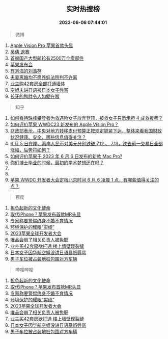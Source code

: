 <div align="center"><h2>实时热搜榜</h2><h4>2023-06-06 07:44:01</h4></div>

> 微博  

1. [Apple Vision Pro 苹果首款头显](https://s.weibo.com/weibo?q=Apple%20Vision%20Pro%20%E8%8B%B9%E6%9E%9C%E9%A6%96%E6%AC%BE%E5%A4%B4%E6%98%BE&t=31&band_rank=1&Refer=top)<br />
2. [吴倩 退赛](https://s.weibo.com/weibo?q=%E5%90%B4%E5%80%A9%20%E9%80%80%E8%B5%9B&t=31&band_rank=2&Refer=top)<br />
3. [首艘国产大型邮轮有2500万个零部件](https://s.weibo.com/weibo?q=%23%E9%A6%96%E8%89%98%E5%9B%BD%E4%BA%A7%E5%A4%A7%E5%9E%8B%E9%82%AE%E8%BD%AE%E6%9C%892500%E4%B8%87%E4%B8%AA%E9%9B%B6%E9%83%A8%E4%BB%B6%23&t=31&band_rank=3&Refer=top)<br />
4. [苹果发布会](https://s.weibo.com/weibo?q=%E8%8B%B9%E6%9E%9C%E5%8F%91%E5%B8%83%E4%BC%9A&t=31&band_rank=4&Refer=top)<br />
5. [有刘海的刘浩存](https://s.weibo.com/weibo?q=%23%E6%9C%89%E5%88%98%E6%B5%B7%E7%9A%84%E5%88%98%E6%B5%A9%E5%AD%98%23&t=31&band_rank=5&Refer=top)<br />
6. [夫妻离婚均不愿养娃法院判不许离](https://s.weibo.com/weibo?q=%23%E5%A4%AB%E5%A6%BB%E7%A6%BB%E5%A9%9A%E5%9D%87%E4%B8%8D%E6%84%BF%E5%85%BB%E5%A8%83%E6%B3%95%E9%99%A2%E5%88%A4%E4%B8%8D%E8%AE%B8%E7%A6%BB%23&t=31&band_rank=6&Refer=top)<br />
7. [业主购42套房全部打通墙体](https://s.weibo.com/weibo?q=%23%E4%B8%9A%E4%B8%BB%E8%B4%AD42%E5%A5%97%E6%88%BF%E5%85%A8%E9%83%A8%E6%89%93%E9%80%9A%E5%A2%99%E4%BD%93%23&t=31&band_rank=7&Refer=top)<br />
8. [空姐未讲日语被日本女子辱骂](https://s.weibo.com/weibo?q=%23%E7%A9%BA%E5%A7%90%E6%9C%AA%E8%AE%B2%E6%97%A5%E8%AF%AD%E8%A2%AB%E6%97%A5%E6%9C%AC%E5%A5%B3%E5%AD%90%E8%BE%B1%E9%AA%82%23&t=31&band_rank=8&Refer=top)<br />
9. [长牙的鸭脖令人如鲠在喉](https://s.weibo.com/weibo?q=%23%E9%95%BF%E7%89%99%E7%9A%84%E9%B8%AD%E8%84%96%E4%BB%A4%E4%BA%BA%E5%A6%82%E9%B2%A0%E5%9C%A8%E5%96%89%23&t=31&band_rank=9&Refer=top)<br />

> 知乎  

1. [如何看待珠峰攀登者为救遇险女子放弃登顶，被救女子只愿承担 4 成救援费？](https://www.zhihu.com/question/604842993)<br />
2. [如何评价苹果 WWDC23 新发布的 Apple Vision Pro？](https://www.zhihu.com/question/604992942)<br />
3. [财政部表示，中央对地方转移支付预算正按规定抓紧下达，整体来看我国财政状况健康、安全，哪些信息值得关注？](https://www.zhihu.com/question/604877884)<br />
4. [6 月 5 日在岸、离岸人民币对美元分别跌破 7.12 、 7.13，跌去前一交易日全部涨幅，后势将如何？](https://www.zhihu.com/question/604888554)<br />
5. [如何评价苹果于 2023 年 6 月 6 日发布的新款 Mac Pro?](https://www.zhihu.com/question/604990649)<br />
6. [你们博士毕业的时候，最初的学术梦想还在吗？](https://www.zhihu.com/question/437154680)<br />
7. []()<br />
8. []()<br />
9. [苹果 WWDC 开发者大会定档北京时间 6 月 6 凌晨 1 点，有哪些值得关注的点？](https://www.zhihu.com/question/603949196)<br />

> 百度  

1. [担负起新的文化使命](https://www.baidu.com/s?wd=%E6%8B%85%E8%B4%9F%E8%B5%B7%E6%96%B0%E7%9A%84%E6%96%87%E5%8C%96%E4%BD%BF%E5%91%BD&sa=fyb_news&rsv_dl=fyb_news)<br />
2. [取代iPhone？苹果发布首款MR头显](https://www.baidu.com/s?wd=%E5%8F%96%E4%BB%A3iPhone%EF%BC%9F%E8%8B%B9%E6%9E%9C%E5%8F%91%E5%B8%83%E9%A6%96%E6%AC%BEMR%E5%A4%B4%E6%98%BE&sa=fyb_news&rsv_dl=fyb_news)<br />
3. [专家称要警惕终身不婚不育情况](https://www.baidu.com/s?wd=%E4%B8%93%E5%AE%B6%E7%A7%B0%E8%A6%81%E8%AD%A6%E6%83%95%E7%BB%88%E8%BA%AB%E4%B8%8D%E5%A9%9A%E4%B8%8D%E8%82%B2%E6%83%85%E5%86%B5&sa=fyb_news&rsv_dl=fyb_news)<br />
4. [环境保护的耀眼“实绩”](https://www.baidu.com/s?wd=%E7%8E%AF%E5%A2%83%E4%BF%9D%E6%8A%A4%E7%9A%84%E8%80%80%E7%9C%BC%E2%80%9C%E5%AE%9E%E7%BB%A9%E2%80%9D&sa=fyb_news&rsv_dl=fyb_news)<br />
5. [2023苹果全球开发者大会](https://www.baidu.com/s?wd=%23%E8%8B%B9%E6%9E%9CWWDC2023%23&sa=fyb_news&rsv_dl=fyb_news)<br />
6. [唯品会崩了相关负责人被免职](https://www.baidu.com/s?wd=%E5%94%AF%E5%93%81%E4%BC%9A%E5%B4%A9%E4%BA%86%E7%9B%B8%E5%85%B3%E8%B4%9F%E8%B4%A3%E4%BA%BA%E8%A2%AB%E5%85%8D%E8%81%8C&sa=fyb_news&rsv_dl=fyb_news)<br />
7. [业主买42套房欲打通 楼上墙壁现裂缝](https://www.baidu.com/s?wd=%E4%B8%9A%E4%B8%BB%E4%B9%B042%E5%A5%97%E6%88%BF%E6%AC%B2%E6%89%93%E9%80%9A+%E6%A5%BC%E4%B8%8A%E5%A2%99%E5%A3%81%E7%8E%B0%E8%A3%82%E7%BC%9D&sa=fyb_news&rsv_dl=fyb_news)<br />
8. [日本女子因华航空姐没讲日语暴怒辱骂](https://www.baidu.com/s?wd=%E6%97%A5%E6%9C%AC%E5%A5%B3%E5%AD%90%E5%9B%A0%E5%8D%8E%E8%88%AA%E7%A9%BA%E5%A7%90%E6%B2%A1%E8%AE%B2%E6%97%A5%E8%AF%AD%E6%9A%B4%E6%80%92%E8%BE%B1%E9%AA%82&sa=fyb_news&rsv_dl=fyb_news)<br />
9. [男子车位被占装地桩包围对方车辆](https://www.baidu.com/s?wd=%E7%94%B7%E5%AD%90%E8%BD%A6%E4%BD%8D%E8%A2%AB%E5%8D%A0%E8%A3%85%E5%9C%B0%E6%A1%A9%E5%8C%85%E5%9B%B4%E5%AF%B9%E6%96%B9%E8%BD%A6%E8%BE%86&sa=fyb_news&rsv_dl=fyb_news)<br />

> 哔哩哔哩  

1. [担负起新的文化使命](https://www.baidu.com/s?wd=%E6%8B%85%E8%B4%9F%E8%B5%B7%E6%96%B0%E7%9A%84%E6%96%87%E5%8C%96%E4%BD%BF%E5%91%BD&sa=fyb_news&rsv_dl=fyb_news)<br />
2. [取代iPhone？苹果发布首款MR头显](https://www.baidu.com/s?wd=%E5%8F%96%E4%BB%A3iPhone%EF%BC%9F%E8%8B%B9%E6%9E%9C%E5%8F%91%E5%B8%83%E9%A6%96%E6%AC%BEMR%E5%A4%B4%E6%98%BE&sa=fyb_news&rsv_dl=fyb_news)<br />
3. [专家称要警惕终身不婚不育情况](https://www.baidu.com/s?wd=%E4%B8%93%E5%AE%B6%E7%A7%B0%E8%A6%81%E8%AD%A6%E6%83%95%E7%BB%88%E8%BA%AB%E4%B8%8D%E5%A9%9A%E4%B8%8D%E8%82%B2%E6%83%85%E5%86%B5&sa=fyb_news&rsv_dl=fyb_news)<br />
4. [环境保护的耀眼“实绩”](https://www.baidu.com/s?wd=%E7%8E%AF%E5%A2%83%E4%BF%9D%E6%8A%A4%E7%9A%84%E8%80%80%E7%9C%BC%E2%80%9C%E5%AE%9E%E7%BB%A9%E2%80%9D&sa=fyb_news&rsv_dl=fyb_news)<br />
5. [2023苹果全球开发者大会](https://www.baidu.com/s?wd=%23%E8%8B%B9%E6%9E%9CWWDC2023%23&sa=fyb_news&rsv_dl=fyb_news)<br />
6. [唯品会崩了相关负责人被免职](https://www.baidu.com/s?wd=%E5%94%AF%E5%93%81%E4%BC%9A%E5%B4%A9%E4%BA%86%E7%9B%B8%E5%85%B3%E8%B4%9F%E8%B4%A3%E4%BA%BA%E8%A2%AB%E5%85%8D%E8%81%8C&sa=fyb_news&rsv_dl=fyb_news)<br />
7. [业主买42套房欲打通 楼上墙壁现裂缝](https://www.baidu.com/s?wd=%E4%B8%9A%E4%B8%BB%E4%B9%B042%E5%A5%97%E6%88%BF%E6%AC%B2%E6%89%93%E9%80%9A+%E6%A5%BC%E4%B8%8A%E5%A2%99%E5%A3%81%E7%8E%B0%E8%A3%82%E7%BC%9D&sa=fyb_news&rsv_dl=fyb_news)<br />
8. [日本女子因华航空姐没讲日语暴怒辱骂](https://www.baidu.com/s?wd=%E6%97%A5%E6%9C%AC%E5%A5%B3%E5%AD%90%E5%9B%A0%E5%8D%8E%E8%88%AA%E7%A9%BA%E5%A7%90%E6%B2%A1%E8%AE%B2%E6%97%A5%E8%AF%AD%E6%9A%B4%E6%80%92%E8%BE%B1%E9%AA%82&sa=fyb_news&rsv_dl=fyb_news)<br />
9. [男子车位被占装地桩包围对方车辆](https://www.baidu.com/s?wd=%E7%94%B7%E5%AD%90%E8%BD%A6%E4%BD%8D%E8%A2%AB%E5%8D%A0%E8%A3%85%E5%9C%B0%E6%A1%A9%E5%8C%85%E5%9B%B4%E5%AF%B9%E6%96%B9%E8%BD%A6%E8%BE%86&sa=fyb_news&rsv_dl=fyb_news)<br />

